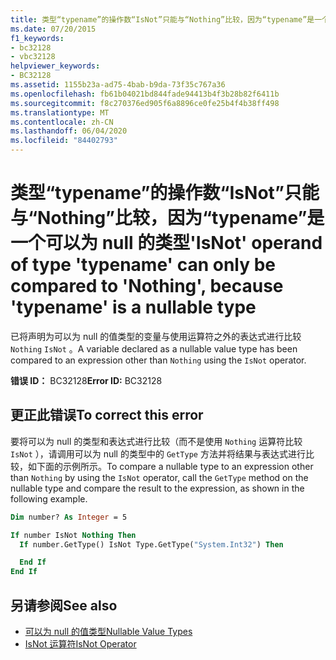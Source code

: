 ```yaml
---
title: 类型“typename”的操作数“IsNot”只能与“Nothing”比较，因为“typename”是一个可以为 null 的类型
ms.date: 07/20/2015
f1_keywords:
- bc32128
- vbc32128
helpviewer_keywords:
- BC32128
ms.assetid: 1155b23a-ad75-4bab-b9da-73f35c767a36
ms.openlocfilehash: fb61b04021bd844fade94413b4f3b28b82f6411b
ms.sourcegitcommit: f8c270376ed905f6a8896ce0fe25b4f4b38ff498
ms.translationtype: MT
ms.contentlocale: zh-CN
ms.lasthandoff: 06/04/2020
ms.locfileid: "84402793"
---
```

# <a name="isnot-operand-of-type-typename-can-only-be-compared-to-nothing-because-typename-is-a-nullable-type"></a><span data-ttu-id="e7f1a-102">类型“typename”的操作数“IsNot”只能与“Nothing”比较，因为“typename”是一个可以为 null 的类型</span><span class="sxs-lookup"><span data-stu-id="e7f1a-102">'IsNot' operand of type 'typename' can only be compared to 'Nothing', because 'typename' is a nullable type</span></span>

<span data-ttu-id="e7f1a-103">已将声明为可以为 null 的值类型的变量与使用运算符之外的表达式进行比较 `Nothing` `IsNot` 。</span><span class="sxs-lookup"><span data-stu-id="e7f1a-103">A variable declared as a nullable value type has been compared to an expression other than `Nothing` using the `IsNot` operator.</span></span>

<span data-ttu-id="e7f1a-104">**错误 ID：** BC32128</span><span class="sxs-lookup"><span data-stu-id="e7f1a-104">**Error ID:** BC32128</span></span>

## <a name="to-correct-this-error"></a><span data-ttu-id="e7f1a-105">更正此错误</span><span class="sxs-lookup"><span data-stu-id="e7f1a-105">To correct this error</span></span>

<span data-ttu-id="e7f1a-106">要将可以为 null 的类型和表达式进行比较（而不是使用 `Nothing` 运算符比较 `IsNot` ），请调用可以为 null 的类型中的 `GetType` 方法并将结果与表达式进行比较，如下面的示例所示。</span><span class="sxs-lookup"><span data-stu-id="e7f1a-106">To compare a nullable type to an expression other than `Nothing` by using the `IsNot` operator, call the `GetType` method on the nullable type and compare the result to the expression, as shown in the following example.</span></span>

```vb
Dim number? As Integer = 5

If number IsNot Nothing Then
  If number.GetType() IsNot Type.GetType("System.Int32") Then

  End If
End If
```

## <a name="see-also"></a><span data-ttu-id="e7f1a-107">另请参阅</span><span class="sxs-lookup"><span data-stu-id="e7f1a-107">See also</span></span>

- [<span data-ttu-id="e7f1a-108">可以为 null 的值类型</span><span class="sxs-lookup"><span data-stu-id="e7f1a-108">Nullable Value Types</span></span>](../../programming-guide/language-features/data-types/nullable-value-types.md)
- [<span data-ttu-id="e7f1a-109">IsNot 运算符</span><span class="sxs-lookup"><span data-stu-id="e7f1a-109">IsNot Operator</span></span>](../operators/isnot-operator.md)
